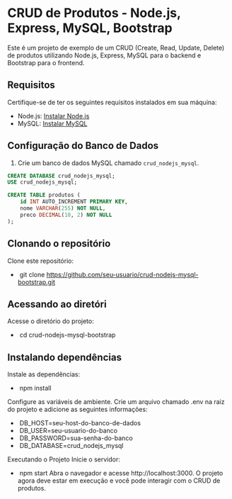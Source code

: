 # CRUD de Produtos - Node.js, Express, MySQL, Bootstrap

Este é um projeto de exemplo de um CRUD (Create, Read, Update, Delete) de produtos utilizando Node.js, Express, MySQL para o backend e Bootstrap para o frontend.

## Requisitos

Certifique-se de ter os seguintes requisitos instalados em sua máquina:

- Node.js: [Instalar Node.js](https://nodejs.org/)
- MySQL: [Instalar MySQL](https://dev.mysql.com/downloads/)

## Configuração do Banco de Dados

1. Crie um banco de dados MySQL chamado `crud_nodejs_mysql`.

```sql
CREATE DATABASE crud_nodejs_mysql;
USE crud_nodejs_mysql;

CREATE TABLE produtos (
    id INT AUTO_INCREMENT PRIMARY KEY,
    nome VARCHAR(255) NOT NULL,
    preco DECIMAL(10, 2) NOT NULL
);
```
## Clonando o repositório
Clone este repositório:
- &nbsp;git clone https://github.com/seu-usuario/crud-nodejs-mysql-bootstrap.git

## Acessando ao diretóri
Acesse o diretório do projeto:
- &nbsp;cd crud-nodejs-mysql-bootstrap

## Instalando dependências
Instale as dependências:
- &nbsp;npm install

Configure as variáveis de ambiente. Crie um arquivo chamado .env na raiz do projeto e adicione as seguintes informações:
- &nbsp;DB_HOST=seu-host-do-banco-de-dados
- &nbsp;DB_USER=seu-usuario-do-banco
- &nbsp;DB_PASSWORD=sua-senha-do-banco
- &nbsp;DB_DATABASE=crud_nodejs_mysql

Executando o Projeto
Inicie o servidor:
- &nbsp;npm start
Abra o navegador e acesse http://localhost:3000.
O projeto agora deve estar em execução e você pode interagir com o CRUD de produtos.
